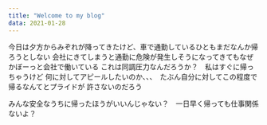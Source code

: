 ```yaml
---
title: "Welcome to my blog"
data: 2021-01-28
---
```

今日は夕方からみぞれが降ってきたけど、車で通勤しているひともまだなんか帰ろうとしない
会社にきてしまうと通勤に危険が発生しそうになってきてもなぜかぼーっと会社で働いている
これは同調圧力なんだろうか？　私はすぐに帰っちゃうけど
何に対してアピールしたいのか、、、　たぶん自分に対してこの程度で帰るなんてとプライドが
許さないのだろう

みんな安全なうちに帰ったほうがいいんじゃない？　一日早く帰っても仕事関係ないよ？
